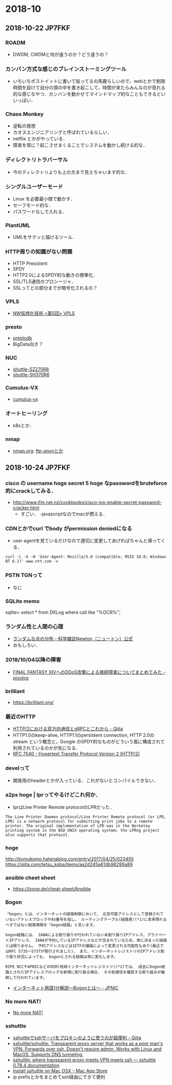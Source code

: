 # 2018-10

## 2018-10-22 JP7FKF

### ROADM
  - DWDM, CWDMと何が違うのか？どう違うの？

### カンバン方式な感じのブレインストーミングツール
  - いちいちポストイットに書いて貼ってるの馬鹿らしいので，webとかで制限時間を設けて自分の頭の中を書き起こして，時間が来たらみんなのが見れる的な感じなやつ．カンバンを動かせてマインドマップ的なこともできるといいっぽい．

### Chaos Monkey
  - 逆転の発想
  - カオスエンジニアリングと呼ばれているらしい．
  - netflix とかがやっている．
  - 障害を常に？起こさせまくることでシステムを動かし続ける的な．

### ディレクトリトラバーサル
  - 今のディレクトリよりも上の方まで見えちゃいます的な．

### シングルユーザーモード
  - Linux を必要最小限で動かす．
  - セーフモード的な．
  - パスワードなしで入れる．

### PlantUML
  - UMLをサクッと描けるツール．

### HTTP周りの知識がない問題
  - HTTP Presistent
  - SPDY
  - HTTP2.0によるSPDY的な動きの標準化．
  - SSL/TLS通信のプロシージャ．
  - SSLってどの部分までが暗号化されるの？

### VPLS
  - [NW仮想化技術 <第5回> VPLS](https://www.infraeye.com/2016/11/02/ccieb05/)

### presto
  - [prestodb](https://prestodb.io/)
  - BigData向き？

### NUC
  - [shuttle-SZ270R8](http://shuttle-japan.jp/sz270r8/)
  - [shuttle-SH370R6](http://shuttle-japan.jp/sh370r6/)

### Cumulus-VX
  - [cumulus-vx](https://cumulusnetworks.com/products/cumulus-vx/)

### オートヒーリング
  - k8sとか．

### nmap
  - [nmap.org](https://nmap.org/): [ftp-anonとか](https://nmap.org/nsedoc/scripts/ftp-anon.html)

## 2018-10-24 JP7FKF
### cisco の username hoge secret 5 hoge なpasswordをbruteforce的にcrackしてみる．
  - http://www.ifm.net.nz/cookbooks/cisco-ios-enable-secret-password-cracker.html
    - すごい．
    -javascriptなのでmacが燃える．

### CDNとかでcurl でbody がpermission deniedになる
  - user agentを見ているだけなので適切に変更してあげればちゃんと帰ってくる．
  ```
  curl -L -k -H 'User-Agent: Mozilla/5.0 (compatible; MSIE 10.0; Windows NT 6.1)' www.ntt.com -v
  ```

### PSTN TGNって
  - なに

### SQLite memo
sqlite> select * from DXLog where call like "%OCR%";

### ランダム性と人間の心理
  - [ランダムな点の分布 - 科学雑誌Newton（ニュートン）公式](https://twitter.com/Newton_Science/status/1031788874836529152)
  - おもしろい．

### 2018/10/04以降の障害
  - [FINAL FANTASY XIVへのDDoS攻撃による接続障害についてまとめてみた - piyolog](http://d.hatena.ne.jp/Kango/20181028/1540749883)

### brilliant
  - https://brilliant.org/

### 最近のHTTP
  - [HTTP/2における双方向通信とgRPCとこれから - Qiita](https://qiita.com/namusyaka/items/71cf27fd3242adbf348c)
  - HTTP1.0のkeep-alive, HTTP1.1のpersistent connection, HTTP 2.0のstream という概念と，Google のSPDY的なものがどういう風に構成されて利用されているのかが気になる．
  - [RFC 7540 - Hypertext Transfer Protocol Version 2 (HTTP/2)](https://tools.ietf.org/html/rfc7540)

### develって
  - 開発用のheaderとかが入っている．これがないとコンパイルできない．

### a2ps hoge | lprってやるけどこれ何か．
  - lprはLine Printer Remote protocolのLPRだった．
  ```
  The Line Printer Daemon protocol/Line Printer Remote protocol (or LPD, LPR) is a network protocol for submitting print jobs to a remote printer. The original implementation of LPD was in the Berkeley printing system in the BSD UNIX operating system; the LPRng project also supports that protocol.
  ```

### hoge
http://komukomo.hatenablog.com/entry/2017/04/25/023455
https://qiita.com/tetsu_koba/items/aa2d245a61db98299a89


### ansible cheet sheet
  - https://lzone.de/cheat-sheet/Ansible

### Bogon
  ```
  「bogon」とは、インターネットの経路制御において、 広告可能アドレスとして登録されていないアドレスブロックやAS番号を指し、 ルーティングテーブル(経路表)(*1)に本来現れるべきではない経路情報を「bogon経路」と言います。

  bogon経路には、 IANAによる割り振りが行われていない未割り振りIPアドレス、プライベートIPアドレス、 IANAが予約しているIPアドレスなどが含まれているため、常に決まった経路とは限りません。 予約アドレスなどはIETFの議論によって変更される可能性もあり(最近ではRFC 5735～5737が発行されました)、 また、インターネットレジストリのIPアドレス割り振り状況によっても、 bogonとされる経路は常に変化します。

  RIPE NCCやAPNICなどのRIR(地域インターネットレジストリ)(*2)では、 過去にbogon経路とされたIPアドレスブロックを新規に割り振る場合、 その到達性を確認する取り組みが継続して行われています。
  ```
  - [インターネット用語1分解説～Bogonとは～ - JPNIC](https://www.nic.ad.jp/ja/basics/terms/bogon.html)

### No more NAT!
  - [No more NAT!](https://www.mew.org/~kazu/doc/nomorenat.html)

### sshuttle
  - [sshuttleでsshサーバをプロキシのように使うのが超便利 - Qiita](https://qiita.com/yugo-yamamoto/items/cd6082d7bd4dd9217a4b)
  - [sshuttle/sshuttle: Transparent proxy server that works as a poor man's VPN. Forwards over ssh. Doesn't require admin. Works with Linux and MacOS. Supports DNS  tunneling.](https://github.com/sshuttle/sshuttle)
  - [sshuttle: where transparent proxy meets VPN meets ssh — sshuttle 0.78.4 documentation](https://sshuttle.readthedocs.io/en/stable/)
  - [Install sshuttle on Mac OSX – Mac App Store](http://macappstore.org/sshuttle/)
  - ip prefixとかをまとめてssh経由にできて便利
